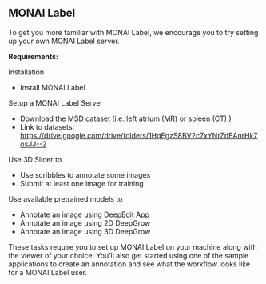## MONAI Label

To get you more familiar with MONAI Label, we encourage you to try setting up your own MONAI Label server. 

**Requirements:**

Installation
- Install MONAI Label

Setup a MONAI Label Server
- Download the MSD dataset (i.e. left atrium (MR) or spleen (CT) ) 
- Link to datasets: https://drive.google.com/drive/folders/1HqEgzS8BV2c7xYNrZdEAnrHk7osJJ--2

Use 3D Slicer to
-	Use scribbles to annotate some images
-	Submit at least one image for training

Use available pretrained models to
-	Annotate an image using DeepEdit App
-	Annotate an image using 2D DeepGrow
-	Annotate an image using 3D DeepGrow


These tasks require you to set up MONAI Label on your machine along with the viewer of your choice. You’ll also get started using one of the sample applications to create an annotation and see what the workflow looks like for a MONAI Label user.
